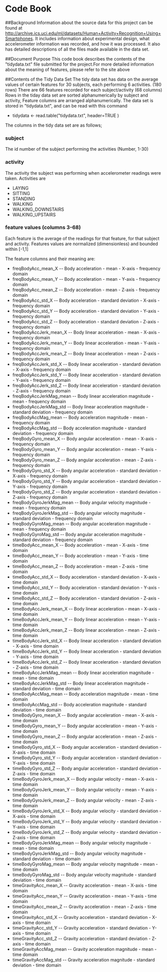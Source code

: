 Code Book
==============

##Background
Information about the source data for this project can be found at http://archive.ics.uci.edu/ml/datasets/Human+Activity+Recognition+Using+Smartphones. It includes information about experimental design, what accelerometer information was recorded, and how it was processed. It also has detailed descriptions of all the files made available in the data set.

##Document Purpose
This code book describes the contents of the "tidydata.txt" file submitted for the project.For more detailed information about the meaning of features, please refer to the site above

##Contents of the Tidy Data Set
The tidy data set has data on the average values of certain features for 30 subjects, each performing 6 activities. (180 rows)
There are 66 features recorded for each subject/activity (68 columns)
Rows in the tiday data set are sorted alphanumerically by subject and activity,
Feature columns are arranged alphanumerically.
The data set is stored in "tidydata.txt", and can be read with this command
* tidydata <- read.table("tidydata.txt", header=TRUE )

The columns in the tidy data set are as follows;

### subject
The id number of the subject performing the activities (Number, 1-30)

### activity
The activity the subject was performing when accelerometer readings were taken.
Activities are
* LAYING
* SITTING
* STANDING
* WALKING
* WALKING_DOWNSTAIRS
* WALKING_UPSTAIRS

### feature values (columns 3-68)
Each feature is the average of the readings for that feature, for that subject and activity.
Features values are normalized (dimensionless) and bounded within [-1,1]

The feature columns and their meaning are:
* freqBodyAcc_mean_X    --    Body acceleration - mean - X-axis - frequency domain
* freqBodyAcc_mean_Y    --    Body acceleration - mean - Y-axis - frequency domain
* freqBodyAcc_mean_Z    --    Body acceleration - mean - Z-axis - frequency domain
* freqBodyAcc_std_X    --    Body acceleration - standard deviation - X-axis - frequency domain
* freqBodyAcc_std_Y    --    Body acceleration - standard deviation - Y-axis - frequency domain
* freqBodyAcc_std_Z    --    Body acceleration - standard deviation - Z-axis - frequency domain
* freqBodyAccJerk_mean_X    --    Body linear acceleration - mean - X-axis - frequency domain
* freqBodyAccJerk_mean_Y    --    Body linear acceleration - mean - Y-axis - frequency domain
* freqBodyAccJerk_mean_Z    --    Body linear acceleration - mean - Z-axis - frequency domain
* freqBodyAccJerk_std_X    --    Body linear acceleration - standard deviation - X-axis - frequency domain
* freqBodyAccJerk_std_Y    --    Body linear acceleration - standard deviation - Y-axis - frequency domain
* freqBodyAccJerk_std_Z    --    Body linear acceleration - standard deviation - Z-axis - frequency domain
* freqBodyAccJerkMag_mean    --    Body linear acceleration magnitude - mean - frequency domain
* freqBodyAccJerkMag_std    --    Body linear acceleration magnitude - standard deviation - frequency domain
* freqBodyAccMag_mean    --    Body acceleration magnitude - mean - frequency domain
* freqBodyAccMag_std    --    Body acceleration magnitude - standard deviation - frequency domain
* freqBodyGyro_mean_X    --    Body angular acceleration - mean - X-axis - frequency domain
* freqBodyGyro_mean_Y    --    Body angular acceleration - mean - Y-axis - frequency domain
* freqBodyGyro_mean_Z    --    Body angular acceleration - mean - Z-axis - frequency domain
* freqBodyGyro_std_X    --    Body angular acceleration - standard deviation - X-axis - frequency domain
* freqBodyGyro_std_Y    --    Body angular acceleration - standard deviation - Y-axis - frequency domain
* freqBodyGyro_std_Z    --    Body angular acceleration - standard deviation - Z-axis - frequency domain
* freqBodyGyroJerkMag_mean    --    Body angular velocity magnitude - mean - frequency domain
* freqBodyGyroJerkMag_std    --    Body angular velocity magnitude - standard deviation - frequency domain
* freqBodyGyroMag_mean    --    Body angular acceleration magnitude - mean - frequency domain
* freqBodyGyroMag_std    --    Body angular acceleration magnitude - standard deviation - frequency domain
* timeBodyAcc_mean_X    --    Body acceleration - mean - X-axis - time domain
* timeBodyAcc_mean_Y    --    Body acceleration - mean - Y-axis - time domain
* timeBodyAcc_mean_Z    --    Body acceleration - mean - Z-axis - time domain
* timeBodyAcc_std_X    --    Body acceleration - standard deviation - X-axis - time domain
* timeBodyAcc_std_Y    --    Body acceleration - standard deviation - Y-axis - time domain
* timeBodyAcc_std_Z    --    Body acceleration - standard deviation - Z-axis - time domain
* timeBodyAccJerk_mean_X    --    Body linear acceleration - mean - X-axis - time domain
* timeBodyAccJerk_mean_Y    --    Body linear acceleration - mean - Y-axis - time domain
* timeBodyAccJerk_mean_Z    --    Body linear acceleration - mean - Z-axis - time domain
* timeBodyAccJerk_std_X    --    Body linear acceleration - standard deviation - X-axis - time domain
* timeBodyAccJerk_std_Y    --    Body linear acceleration - standard deviation - Y-axis - time domain
* timeBodyAccJerk_std_Z    --    Body linear acceleration - standard deviation - Z-axis - time domain
* timeBodyAccJerkMag_mean    --    Body linear acceleration magnitude - mean - time domain
* timeBodyAccJerkMag_std    --    Body linear acceleration magnitude - standard deviation - time domain
* timeBodyAccMag_mean    --    Body acceleration magnitude - mean - time domain
* timeBodyAccMag_std    --    Body acceleration magnitude - standard deviation - time domain
* timeBodyGyro_mean_X    --    Body angular acceleration - mean - X-axis - time domain
* timeBodyGyro_mean_Y    --    Body angular acceleration - mean - Y-axis - time domain
* timeBodyGyro_mean_Z    --    Body angular acceleration - mean - Z-axis - time domain
* timeBodyGyro_std_X    --    Body angular acceleration - standard deviation - X-axis - time domain
* timeBodyGyro_std_Y    --    Body angular acceleration - standard deviation - Y-axis - time domain
* timeBodyGyro_std_Z    --    Body angular acceleration - standard deviation - Z-axis - time domain
* timeBodyGyroJerk_mean_X    --    Body angular velocity - mean - X-axis - time domain
* timeBodyGyroJerk_mean_Y    --    Body angular velocity - mean - Y-axis - time domain
* timeBodyGyroJerk_mean_Z    --    Body angular velocity - mean - Z-axis - time domain
* timeBodyGyroJerk_std_X    --    Body angular velocity - standard deviation - X-axis - time domain
* timeBodyGyroJerk_std_Y    --    Body angular velocity - standard deviation - Y-axis - time domain
* timeBodyGyroJerk_std_Z    --    Body angular velocity - standard deviation - Z-axis - time domain
* timeBodyGyroJerkMag_mean    --    Body angular velocity magnitude - mean - time domain
* timeBodyGyroJerkMag_std    --    Body angular velocity magnitude - standard deviation - time domain
* timeBodyGyroMag_mean    --    Body angular velocity magnitude - mean - time domain
* timeBodyGyroMag_std    --    Body angular velocity magnitude - standard deviation - time domain
* timeGravityAcc_mean_X    --    Gravity acceleration - mean - X-axis - time domain
* timeGravityAcc_mean_Y    --    Gravity acceleration - mean - Y-axis - time domain
* timeGravityAcc_mean_Z    --    Gravity acceleration - mean - Z-axis - time domain
* timeGravityAcc_std_X    --    Gravity acceleration - standard deviation - X-axis - time domain
* timeGravityAcc_std_Y    --    Gravity acceleration - standard deviation - Y-axis - time domain
* timeGravityAcc_std_Z    --    Gravity acceleration - standard deviation - Z-axis - time domain
* timeGravityAccMag_mean    --    Gravity acceleration magnitude - mean - time domain
* timeGravityAccMag_std    --    Gravity acceleration magnitude - standard deviation - time domain

